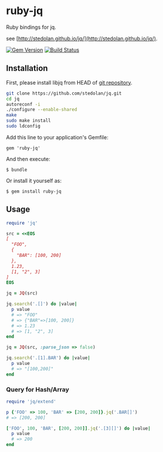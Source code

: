 # ruby-jq

Ruby bindings for jq.

see [http://stedolan.github.io/jq/](http://stedolan.github.io/jq/).

[![Gem Version](https://badge.fury.io/rb/ruby-jq.svg)](http://badge.fury.io/rb/ruby-jq)
[![Build Status](https://travis-ci.org/winebarrel/ruby-jq.svg?branch=master)](https://travis-ci.org/winebarrel/ruby-jq)

## Installation

First, please install libjq from HEAD of [git repository](https://github.com/stedolan/jq).

```sh
git clone https://github.com/stedolan/jq.git
cd jq
autoreconf -i
./configure --enable-shared
make
sudo make install
sudo ldconfig
```

Add this line to your application's Gemfile:

    gem 'ruby-jq'

And then execute:

    $ bundle

Or install it yourself as:

    $ gem install ruby-jq

## Usage

```ruby
require 'jq'

src = <<EOS
[
  "FOO",
  {
    "BAR": [100, 200]
  },
  1.23,
  [1, "2", 3]
]
EOS

jq = JQ(src)

jq.search('.[]') do |value|
  p value
  # => "FOO"
  # => {"BAR"=>[100, 200]}
  # => 1.23
  # => [1, "2", 3]
end

jq = JQ(src, :parse_json => false)

jq.search('.[1].BAR') do |value|
  p value
  # => "[100,200]"
end
```

### Query for Hash/Array

```ruby
require 'jq/extend'

p {'FOO' => 100, 'BAR' => [200, 200]}.jq('.BAR[]')
# => [200, 200]

['FOO', 100, 'BAR', [200, 200]].jq('.[3][]') do |value|
  p value
  # => 200
end
```
